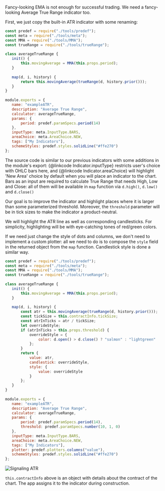 Fancy-looking EMA is not enough for successful trading. We need a fancy-looking Average True Range indicator too.
 
First, we just copy the built-in ATR indicator with some renaming:
 
```javascript
const predef = require("./tools/predef");
const meta = require("./tools/meta");
const MMA = require("./tools/MMA");
const trueRange = require("./tools/trueRange");
 
class averageTrueRange {
   init() {
       this.movingAverage = MMA(this.props.period);
   }
 
   map(d, i, history) {
       return this.movingAverage(trueRange(d, history.prior()));
   }
}
 
module.exports = {
   name: "exampleATR",
   description: "Average True Range",
   calculator: averageTrueRange,
   params: {
       period: predef.paramSpecs.period(14)
   },
   inputType: meta.InputType.BARS,
   areaChoice: meta.AreaChoice.NEW,
   tags: ["My Indicators"],
   schemeStyles: predef.styles.solidLine("#ffe270")
};
```
 
The source code is similar to our previous indicators with some additions in the module's export: {@linkcode Indicator.inputType} restricts user's choice with OHLC bars here, and {@linkcode Indicator.areaChoice} will highlight 'New Area' choice by default when you will place an indicator to the chart. Bars as an input are required to calculate True Range that needs High, Low and Close: all of them will be available in `map` function via `d.high()`, `d.low()` and `d.close()`
 
Our goal is to improve the indicator and highlight places where it is larger than some parameterized threshold. Moreover, the `threshold` parameter will be in tick sizes to make the indicator a product-neutral.
 
We will highlight the ATR line as well as corresponding candlesticks. For simplicity, highlighting will be with eye-catching tones of red/green colors.
 
If we need just change the style of dots and columns, we don't need to implement a custom plotter: all we need to do is to compose the `style` field in the returned object from the `map` function. Candlestick style is done a similar way.
 
```javascript
const predef = require("./tools/predef");
const meta = require("./tools/meta");
const MMA = require("./tools/MMA");
const trueRange = require("./tools/trueRange");
 
class averageTrueRange {
   init() {
       this.movingAverage = MMA(this.props.period);
   }
 
   map(d, i, history) {
       const atr = this.movingAverage(trueRange(d, history.prior()));
       const tickSize = this.contractInfo.tickSize;
       const atrInTicks = atr / tickSize;
       let overrideStyle;
       if (atrInTicks > this.props.threshold) {
           overrideStyle = {
               color: d.open() > d.close() ? "salmon" : "lightgreen"
           };
       }
       return {
           value: atr,
           candlestick: overrideStyle,
           style: {
               value: overrideStyle
           }
       };
   }
}
 
module.exports = {
   name: "exampleATR",
   description: "Average True Range",
   calculator: averageTrueRange,
   params: {
       period: predef.paramSpecs.period(14),
       threshold: predef.paramSpecs.number(10, 1, 0)
   },
   inputType: meta.InputType.BARS,
   areaChoice: meta.AreaChoice.NEW,
   tags: ["My Indicators"],
   plotter: predef.plotters.columns("value"),
   schemeStyles: predef.styles.solidLine("#ffe270")
};
```
 
![Signaling ATR](../../media/SignalingATR.png)
 
`this.contractInfo` above is an object with details about the contract of the chart. The app assigns it to the indicator during construction.
